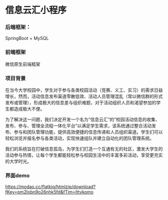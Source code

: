 # 信息云汇小程序

### 后端框架：

SpringBoot + MySQL

### 前端框架

微信原生前端框架

### 项目背景

在当今大学校园中，学生对于参与各类校园活动（竞赛、义工、实习）的需求日益增长，然而，活动信息发布渠道零散低效、活动人员管理混乱（常以微信群的形式发布或管理），形成极大的信息差与组织难题，对于活动组织人员和渴望参加的学生都造成极大不便。

为了解决这一问题，我们决定开发一个名为“信息云汇”的“校园活动信息的收集、发布、参与、管理全流程一体化平台”以满足学生需求，该系统通过整合活动发布、参与和团队管理功能，提供高效便捷的信息传递和人员组织渠道。学生们可以轻松浏览并报名参与各类活动，实现快速组队并建立自动化的团队管理系统。

我们的系统旨在打破信息孤岛，为学生们打造一个互通有无的社区，激发大学生的活动参与热情，让每个学生都能轻松参与校园生活中的丰富多彩活动，享受更充实的大学时光。

### 界面demo

https://modao.cc/flatkiq/htmlzip/download?fKey=pm2lobn9o26nhk5fd&fTim=lttvkomo

